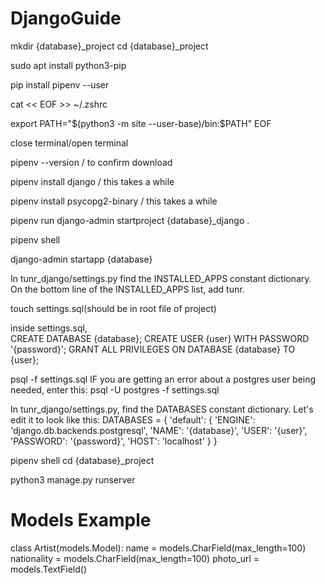 # DjangoGuide

mkdir {database}_project
cd {database}_project

sudo apt install python3-pip

pip install pipenv --user

cat << EOF >> ~/.zshrc

export PATH="$(python3 -m site --user-base)/bin:\$PATH"
EOF

close terminal/open terminal

pipenv --version / to confirm download

pipenv install django / this takes a while

pipenv install psycopg2-binary / this takes a while

pipenv run django-admin startproject {database}_django .

pipenv shell

 django-admin startapp {database}

 In tunr_django/settings.py find the INSTALLED_APPS constant dictionary. On the bottom line of the INSTALLED_APPS list, add tunr. 

 touch settings.sql(should be in root file of project)

 inside settings.sql,    
    CREATE DATABASE {database};
    CREATE USER {user} WITH PASSWORD '{password}';
    GRANT ALL PRIVILEGES ON DATABASE {database} TO {user};

 psql -f settings.sql
    IF you are getting an error about a postgres user being needed, enter this:
        psql -U postgres -f settings.sql

In tunr_django/settings.py, find the DATABASES constant dictionary. Let's edit it to look like this:
    DATABASES = {
    'default': {
        'ENGINE': 'django.db.backends.postgresql',
        'NAME': '{database}',
        'USER': '{user}',
        'PASSWORD': '{password}',
        'HOST': 'localhost'
    }
}

pipenv shell
cd {database}_project

python3 manage.py runserver

# Models Example

class Artist(models.Model):
    name = models.CharField(max_length=100)
    nationality = models.CharField(max_length=100)
    photo_url = models.TextField()



